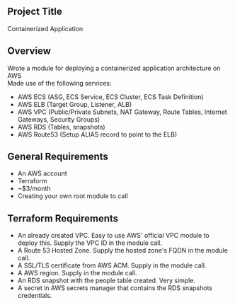 ## Project Title

Containerized Application

## Overview

Wrote a module for deploying a containerized application architecture on AWS  
Made use of the following services:  

- AWS ECS (ASG, ECS Service, ECS Cluster, ECS Task Definition)
- AWS ELB (Target Group, Listener, ALB)
- AWS VPC (Public/Private Subnets, NAT Gateway, Route Tables, Internet Gateways, Security Groups)  
- AWS RDS (Tables, snapshots)
- AWS Route53 (Setup ALIAS record to point to the ELB)  

## General Requirements

- An AWS account
- Terraform
- ~$3/month
- Creating your own root module to call

## Terraform Requirements

- An already created VPC. Easy to use AWS' official VPC module to deploy this. Supply the VPC ID in the module call.  
- A Route 53 Hosted Zone. Supply the hosted zone's FQDN in the module call.  
- A SSL/TLS certificate from AWS ACM. Supply in the module call.  
- A AWS region. Supply in the module call.  
- An RDS snapshot with the people table created. Very simple.
- A secret in AWS secrets manager that contains the RDS snapshots credentials.
